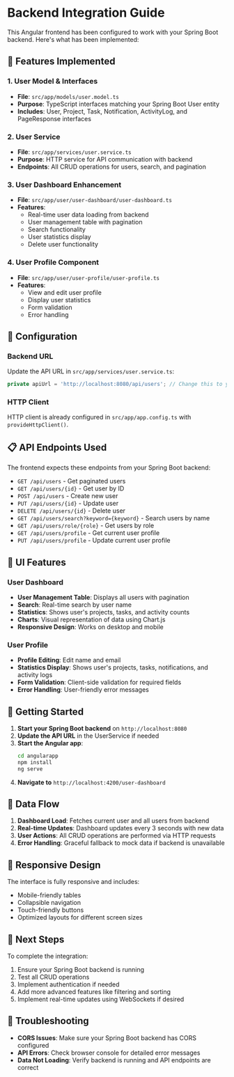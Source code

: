 # Backend Integration Guide

This Angular frontend has been configured to work with your Spring Boot backend. Here's what has been implemented:

## 🚀 Features Implemented

### 1. User Model & Interfaces
- **File**: `src/app/models/user.model.ts`
- **Purpose**: TypeScript interfaces matching your Spring Boot User entity
- **Includes**: User, Project, Task, Notification, ActivityLog, and PageResponse interfaces

### 2. User Service
- **File**: `src/app/services/user.service.ts`
- **Purpose**: HTTP service for API communication with backend
- **Endpoints**: All CRUD operations for users, search, and pagination

### 3. User Dashboard Enhancement
- **File**: `src/app/user/user-dashboard/user-dashboard.ts`
- **Features**:
  - Real-time user data loading from backend
  - User management table with pagination
  - Search functionality
  - User statistics display
  - Delete user functionality

### 4. User Profile Component
- **File**: `src/app/user/user-profile/user-profile.ts`
- **Features**:
  - View and edit user profile
  - Display user statistics
  - Form validation
  - Error handling

## 🔧 Configuration

### Backend URL
Update the API URL in `src/app/services/user.service.ts`:
```typescript
private apiUrl = 'http://localhost:8080/api/users'; // Change this to your backend URL
```

### HTTP Client
HTTP client is already configured in `src/app/app.config.ts` with `provideHttpClient()`.

## 📋 API Endpoints Used

The frontend expects these endpoints from your Spring Boot backend:

- `GET /api/users` - Get paginated users
- `GET /api/users/{id}` - Get user by ID
- `POST /api/users` - Create new user
- `PUT /api/users/{id}` - Update user
- `DELETE /api/users/{id}` - Delete user
- `GET /api/users/search?keyword={keyword}` - Search users by name
- `GET /api/users/role/{role}` - Get users by role
- `GET /api/users/profile` - Get current user profile
- `PUT /api/users/profile` - Update current user profile

## 🎨 UI Features

### User Dashboard
- **User Management Table**: Displays all users with pagination
- **Search**: Real-time search by user name
- **Statistics**: Shows user's projects, tasks, and activity counts
- **Charts**: Visual representation of data using Chart.js
- **Responsive Design**: Works on desktop and mobile

### User Profile
- **Profile Editing**: Edit name and email
- **Statistics Display**: Shows user's projects, tasks, notifications, and activity logs
- **Form Validation**: Client-side validation for required fields
- **Error Handling**: User-friendly error messages

## 🚦 Getting Started

1. **Start your Spring Boot backend** on `http://localhost:8080`
2. **Update the API URL** in the UserService if needed
3. **Start the Angular app**:
   ```bash
   cd angularapp
   npm install
   ng serve
   ```
4. **Navigate to** `http://localhost:4200/user-dashboard`

## 🔄 Data Flow

1. **Dashboard Load**: Fetches current user and all users from backend
2. **Real-time Updates**: Dashboard updates every 3 seconds with new data
3. **User Actions**: All CRUD operations are performed via HTTP requests
4. **Error Handling**: Graceful fallback to mock data if backend is unavailable

## 📱 Responsive Design

The interface is fully responsive and includes:
- Mobile-friendly tables
- Collapsible navigation
- Touch-friendly buttons
- Optimized layouts for different screen sizes

## 🎯 Next Steps

To complete the integration:
1. Ensure your Spring Boot backend is running
2. Test all CRUD operations
3. Implement authentication if needed
4. Add more advanced features like filtering and sorting
5. Implement real-time updates using WebSockets if desired

## 🐛 Troubleshooting

- **CORS Issues**: Make sure your Spring Boot backend has CORS configured
- **API Errors**: Check browser console for detailed error messages
- **Data Not Loading**: Verify backend is running and API endpoints are correct

